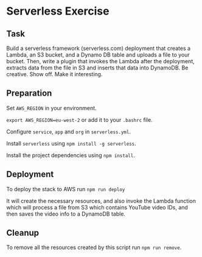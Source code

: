 # Serverless Exercise

## Task

Build a serverless framework (serverless.com) deployment that creates a Lambda, an S3 bucket, and a Dynamo DB table and uploads a file to your bucket. Then, write a plugin that invokes the Lambda after the deployment, extracts data from the file in S3 and inserts that data into DynamoDB. Be creative. Show off. Make it interesting.

## Preparation

Set `AWS_REGION` in your environment.

`export AWS_REGION=eu-west-2` or add it to your `.bashrc` file.

Configure `service`, `app` and `org` in `serverless.yml`.

Install `serverless` using `npm install -g serverless`.

Install the project dependencies using `npm install`.

## Deployment

To deploy the stack to AWS run `npm run deploy`

It will create the necessary resources, and also invoke the Lambda function which will process a file from S3 which contains YouTube video IDs, and then saves the video info to a DynamoDB table.

## Cleanup

To remove all the resources created by this script run `npm run remove`.
